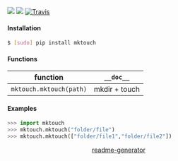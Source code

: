 <!--
https://pypi.org/project/readme-generator/
-->

[![](https://img.shields.io/pypi/pyversions/mktouch.svg?longCache=True)](https://pypi.org/project/mktouch/)
[![](https://img.shields.io/pypi/v/mktouch.svg?maxAge=3600)](https://pypi.org/project/mktouch/)
[![Travis](https://api.travis-ci.org/looking-for-a-job/mktouch.py.svg?branch=master)](https://travis-ci.org/looking-for-a-job/mktouch.py/)

#### Installation
```bash
$ [sudo] pip install mktouch
```

#### Functions
function|`__doc__`
-|-
`mktouch.mktouch(path)` |mkdir + touch

#### Examples
```python
>>> import mktouch
>>> mktouch.mktouch("folder/file")
>>> mktouch.mktouch(["folder/file1","folder/file2"])
```

<p align="center">
    <a href="https://pypi.org/project/readme-generator/">readme-generator</a>
</p>